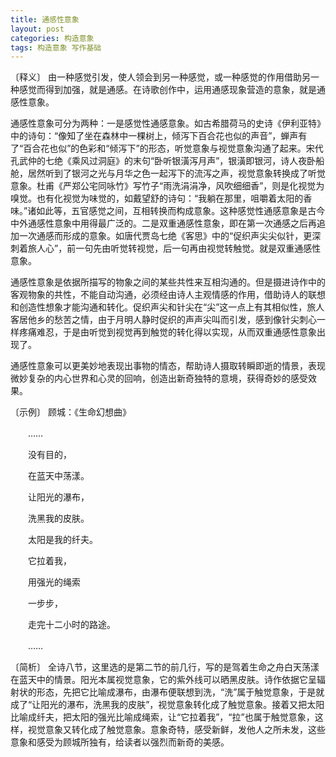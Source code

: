 ```yaml
---
title: 通感性意象
layout: post
categories: 构造意象
tags: 构造意象 写作基础
---
```


〔释义〕 由一种感觉引发，使人领会到另一种感觉，或一种感觉的作用借助另一种感觉而得到加强，就是通感。在诗歌创作中，运用通感现象营造的意象，就是通感性意象。

通感性意象可分为两种：一是感觉性通感意象。如古希腊荷马的史诗《伊利亚特》中的诗句：“像知了坐在森林中一棵树上，倾泻下百合花也似的声音”，蝉声有了“百合花也似”的色彩和“倾泻下”的形态，听觉意象与视觉意象沟通了起来。宋代孔武仲的七绝《乘风过洞庭》的末句“卧听银潢泻月声”，银潢即银河，诗人夜卧船舱，居然听到了银河之光与月华之色一起泻下的流泻之声，视觉意象转换成了听觉意象。杜甫《严郑公宅同咏竹》写竹子“雨洗涓涓净，风吹细细香”，则是化视觉为嗅觉。也有化视觉为味觉的，如戴望舒的诗句：“我躺在那里，咀嚼着太阳的香味。”诸如此等，五官感觉之间，互相转换而构成意象。这种感觉性通感意象是古今中外通感性意象中用得最广泛的。二是双重通感性意象，即在第一次通感之后再追加一次通感而形成的意象。如唐代贾岛七绝《客思》中的“促织声尖尖似针，更深刺着旅人心”，前一句先由听觉转视觉，后一句再由视觉转触觉。就是双重通感性意象。

通感性意象是依据所描写的物象之间的某些共性来互相沟通的。但是摄进诗作中的客观物象的共性，不能自动沟通，必须经由诗人主观情感的作用，借助诗人的联想和创造性想象才能沟通和转化。促织声尖和针尖在“尖”这一点上有其相似性，旅人客居他乡的愁苦之情，由于月明人静时促织的声声尖叫而引发，感到像针尖刺心一样疼痛难忍，于是由听觉到视觉再到触觉的转化得以实现，从而双重通感性意象出现了。

通感性意象可以更美妙地表现出事物的情态，帮助诗人摄取转瞬即逝的情景，表现微妙复杂的内心世界和心灵的回响，创造出新奇独特的意境，获得奇妙的感受效果。

〔示例〕 顾城：《生命幻想曲》

　　……

　　没有目的，

　　在蓝天中荡漾。

　　让阳光的瀑布，

　　洗黑我的皮肤。

　　太阳是我的纤夫。

　　它拉着我，

　　用强光的绳索

　　一步步，

　　走完十二小时的路途。

　　……

〔简析〕 全诗八节，这里选的是第二节的前几行，写的是驾着生命之舟白天荡漾在蓝天中的情景。阳光本属视觉意象，它的紫外线可以晒黑皮肤。诗作依据它呈辐射状的形态，先把它比喻成瀑布，由瀑布便联想到洗，“洗”属于触觉意象，于是就成了“让阳光的瀑布，洗黑我的皮肤”，视觉意象转化成了触觉意象。接着又把太阳比喻成纤夫，把太阳的强光比喻成绳索，让“它拉着我”，“拉”也属于触觉意象，这样，视觉意象又转化成了触觉意象。意象奇特，感受新鲜，发他人之所未发，这些意象和感受为顾城所独有，给读者以强烈而新奇的美感。 